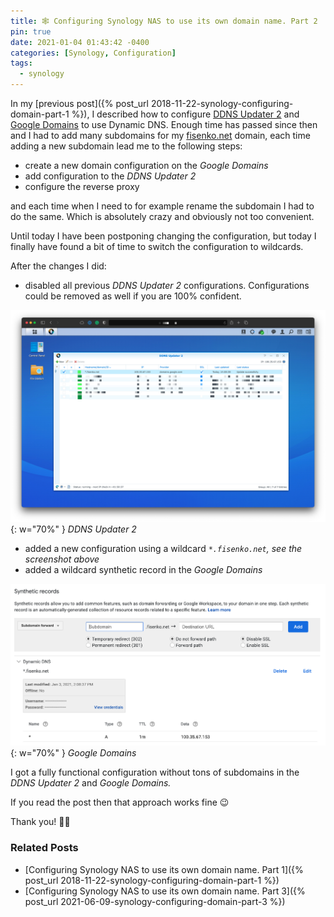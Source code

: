 ```yaml
---
title: 🕸 Configuring Synology NAS to use its own domain name. Part 2
pin: true
date: 2021-01-04 01:43:42 -0400
categories: [Synology, Configuration]
tags:
  - synology
---
```


In my [previous post]({% post_url 2018-11-22-synology-configuring-domain-part-1 %}), I described how to configure [DDNS Updater 2](https://www.cphub.net/?p=ddnsupdater2) and [Google Domains](https://domains.google/) to use Dynamic DNS. Enough time has passed since then and I had to add many subdomains for my [fisenko.net](https://fisenko.net) domain, each time adding a new subdomain lead me to the following steps:

- create a new domain configuration on the _Google Domains_
- add configuration to the _DDNS Updater 2_
- configure the reverse proxy

and each time when I need to for example rename the subdomain I had to do the same. Which is absolutely crazy and obviously not too convenient.

Until today I have been postponing changing the configuration, but today I finally have found a bit of time to switch the configuration to wildcards.

After the changes I did:

- disabled all previous _DDNS Updater 2_ configurations. Configurations could be removed as well if you are 100% confident.

![DDNS Updater 2](/assets/img/blog/synology-configuring-domain-part-2/image.png){: w="70%" }
_DDNS Updater 2_

- added a new configuration using a wildcard _`*.fisenko.net`, see the screenshot above_
- added a wildcard synthetic record in the _Google Domains_

![Google Domains](/assets/img/blog/synology-configuring-domain-part-2/image-1.png){: w="70%" }
_Google Domains_

I got a fully functional configuration without tons of subdomains in the _DDNS Updater 2_ and _Google Domains._

If you read the post then that approach works fine 😉

Thank you! 🙏🏻

### Related Posts

- [Configuring Synology NAS to use its own domain name. Part 1]({% post_url 2018-11-22-synology-configuring-domain-part-1 %})
- [Configuring Synology NAS to use its own domain name. Part 3]({% post_url 2021-06-09-synology-configuring-domain-part-3 %})
